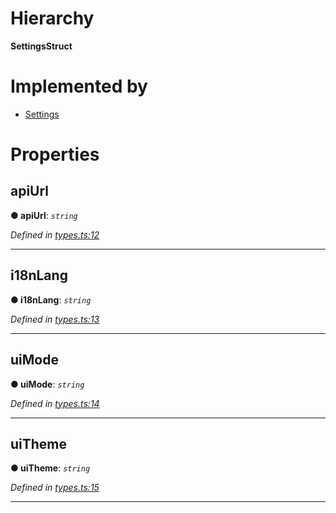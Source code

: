 

# Hierarchy

**SettingsStruct**

# Implemented by

* [Settings](../classes/_settings_.settings.md)

# Properties

<a id="apiurl"></a>

##  apiUrl

**● apiUrl**: *`string`*

*Defined in [types.ts:12](https://github.com/polkadot-js/ui/blob/04834fb/packages/ui-settings/src/types.ts#L12)*

___
<a id="i18nlang"></a>

##  i18nLang

**● i18nLang**: *`string`*

*Defined in [types.ts:13](https://github.com/polkadot-js/ui/blob/04834fb/packages/ui-settings/src/types.ts#L13)*

___
<a id="uimode"></a>

##  uiMode

**● uiMode**: *`string`*

*Defined in [types.ts:14](https://github.com/polkadot-js/ui/blob/04834fb/packages/ui-settings/src/types.ts#L14)*

___
<a id="uitheme"></a>

##  uiTheme

**● uiTheme**: *`string`*

*Defined in [types.ts:15](https://github.com/polkadot-js/ui/blob/04834fb/packages/ui-settings/src/types.ts#L15)*

___

